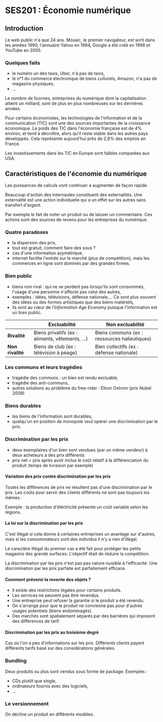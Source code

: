 <!--- pandoc CoursSES201.md -f markdown -t html -s -o CoursSES201.html -->

# SES201 : Économie numérique


## Introduction

Le web public n'a que 24 ans.
Mosaic, le premier navigateur, est sorti dans les années 1990, l'annuaire Yahoo en 1994, Google a été créé en 1998 et YouTube en 2005.
	
### Quelques faits

- le numéro un des taxis, Uber, n'a pas de taxis,
- le n°1 du commerce électronique de biens culturels, Amazon, n'a pas de magasins physiques,
- ...

Le nombre de licornes, entreprises du numérique dont la capitalisation atteint un milliard, sont de plus en plus nombreuses sur les dernières années.

Pour certains économistes, les technologies de l'information et de la communication (TIC) sont une des sources importantes de la croissance économique.
Le poids des TIC dans l'économie française est de 4\% environ, et tend à décroître, alors qu'il reste stable dans les autres pays développés.
Cela représente aujourd'hui près de 2,6\% des emplois en France.

Les investissements dans les TIC en Europe sont faibles comparées aux USA.


## Caractéristiques de l'économie du numérique

Les puissances de calculs vont continuer à augmenter de façon rapide.

Beaucoup d'action des internautes constituent des externalités.
Une externalité est une action individuelle qui a un effet sur les autres sans transfert d'argent.

Par exemple le fait de noter un produit ou de laisser un commentaire.
Ces actions sont des sources de revenu pour les entreprises du numérique.

### Quatre paradoxes

- la dispersion des prix,
- tout est gratuit, comment faire des sous ?
- cas d'une information asymétrique,
- internet facilite l'entrée sur le marché (plus de compétition), mais les commerces en ligne sont dominés par des grandes firmes.

### Bien public

- biens non rival : qui ne se perdent pas lorsqu'ils sont consommés, l'usage d'une personne n'affecte pas celui des autres,
- exemples : idées, télévisions, défense nationale,... Ce sont plus souvent des idées ou des formes artistiques que des biens matériels,
- ils sont au cœur de l'*Information Age Economy* puisque l'information est un bien public.

|                  | Excluabilité                                    | Non excluabilité                             |
| ---------------- | ----------------------------------------------- | -------------------------------------------- |
| **Rivalité**     | Biens privatifs (ex : aliments, vêtements, ...) | Biens communs (ex : ressources halieutiques) |
| **Non rivalité** | Biens de club (ex : télévision à péage)         | Bien collectifs (ex : défense nationale)     |

### Les communs et leurs tragédies

- tragédie des communs : un bien est rendu excluable,
- tragédie des anti-communs,
- autres solutions au problème du free-rider : Elinor Ostrom (prix Nobel 2009)

### Biens durables

- les biens de l'information sont durables,
- quelqu'un en position de monopole veut opérer une discrimination par le prix.

### Discrimination par les prix

- deux exemplaires d'un bien sont vendues (par un même vendeur) à deux acheteurs à des prix différents
- prix net = prix après avoir inclus le coût relatif à la différenciation du produit (temps de livraison par exemple)

#### Variation des prix contre discrimination par les prix

Toutes les différences de prix ne résultent pas d'une discrimination par le prix. Les coûts pour servir des clients différents ne sont pas toujours les mêmes.

Exemple : la production d'éléctricité présente un coût variable selon les régions.

#### La loi sur la discrimination par les prix

C'est illégal si cela donne à certaines entreprises un avantage sur d'autres, mais si les consommateurs sont des individus il n'y a rien d'illégal.

Le caractère illégal du premier cas a été fait pour protéger les petits magasins des grande surfaces.
L'objectif était de réduire la compétition.

La discrimination par les prix n'est pas pas nature nuisible à l'efficacité.
Une discrimination par les prix parfaite est parfaitement efficace.

#### Comment prévenir la revente des objets ?

- Il existe des restrictions légales pour certains produits.
- Les services ne peuvent pas être revendus.
- Une entreprise peut refuser la garantie si le produit a été revendu.
- On s'arrange pour que le produit ne convienne pas pour d'autres usages potentiels (biens endommagés).
- Des marchés sont spatialement séparés par des barrières qui imposent des différences de tarif.

#### Discrimination par les prix au troisième degré

Cas où l'on a peu d'informations sur les prix.
Différents clients payent différents tarifs basé sur des considérations générales.

### Bundling

Deux produits ou plus sont vendus sous forme de package.
Exemples :

- CDs plutôt que single,
- ordinateurs fournis avec des logiciels,
- ...

### Le versionnement

On décline un produit en différents modèles.
